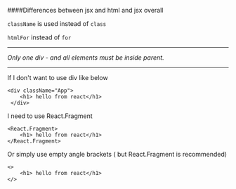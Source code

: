 ####Differences between jsx and html and jsx overall

`className` is used instead of `class`

`htmlFor` instead of `for`

---

*Only one div - and all elements must be inside parent.*

---

If I don't want to use div like below

    <div className="App">
        <h1> hello from react</h1>
     </div>

I need to use React.Fragment

    <React.Fragment>
        <h1> hello from react</h1>
    </React.Fragment>

Or simply use empty angle brackets ( but React.Fragment is recommended)

    <>
        <h1> hello from react</h1>
    </>
